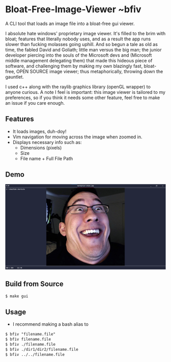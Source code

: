 # Bloat-Free-Image-Viewer ~bfiv 
A CLI tool that loads an image file into a bloat-free gui viewer.

I absolute hate windows' proprietary image viewer. It's filled to the brim with bloat; features that literally nobody uses, and as a result the app runs slower than fucking molasses going uphill. And so begun a tale as old as time, the fabled David and Goliath; little man versus the big man; the junior developer piercing into the souls of the Microsoft devs and (Microsoft middle management delegating them) that made this hideous piece of software, and challenging them by making my own blazingly fast, bloat-free, OPEN SOURCE image viewer; thus metaphorically, throwing down the gauntlet. 

I used c++ along with the raylib graphics library (openGL wrapper) to anyone curious. A note I feel is important: this image viewer is tailored to my preferences, so if you think it needs some other feature, feel free to make an issue if you care enough. 

## Features
- It loads images, duh-doy!
- Vim navigation for moving across the image when zoomed in.
- Displays necessary info such as:
	- Dimensions (pixels)
	- Size
	- File name + Full File Path

## Demo
![markichins](assets/markichins.png)


## Build from Source
```
$ make gui
```

## Usage
- I recommend making a bash alias to 
```
$ bfiv "filename.file"
$ bfiv filename.file
$ bfiv ./filename.file
$ bfiv ./dir1/dir2/filename.file
$ bfiv ../../filename.file
```
